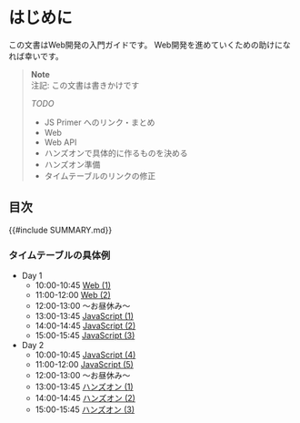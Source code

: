# はじめに

この文書はWeb開発の入門ガイドです。
Web開発を進めていくための助けになれば幸いです。

> **Note**\
> 注記: この文書は書きかけです
>
> _TODO_
>
> - JS Primer へのリンク・まとめ
> - Web
> - Web API
> - ハンズオンで具体的に作るものを決める
> - ハンズオン準備
> - タイムテーブルのリンクの修正

## 目次

{{#include SUMMARY.md}}

### タイムテーブルの具体例

- Day 1
  - 10:00-10:45 [Web (1)][web-1]
  - 11:00-12:00 [Web (2)][web-2]
  - 12:00-13:00 〜お昼休み〜
  - 13:00-13:45 [JavaScript (1)][js-1]
  - 14:00-14:45 [JavaScript (2)][js-2]
  - 15:00-15:45 [JavaScript (3)][js-3]
- Day 2
  - 10:00-10:45 [JavaScript (4)][js-4]
  - 11:00-12:00 [JavaScript (5)][js-5]
  - 12:00-13:00 〜お昼休み〜
  - 13:00-13:45 [ハンズオン (1)][hands-on-1]
  - 14:00-14:45 [ハンズオン (2)][hands-on-2]
  - 15:00-15:45 [ハンズオン (3)][hands-on-3]

<!-- TODO: リンクは修正する -->

[web-1]: web/index.md
[web-2]: web/web-api.md
[js-1]: js/index.md
[js-2]: js/index.md
[js-3]: js/index.md
[js-4]: js/index.md
[js-5]: js/index.md
[hands-on-1]: hands-on/index.md
[hands-on-2]: hands-on/index.md
[hands-on-3]: hands-on/index.md
